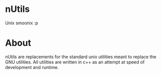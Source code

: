 
# nUtils
Unix smoonix :p

# About
nUtils are replacements for the standard unix utilities meant to replace the GNU utilities.
All utilities are written in c++ as an attempt at speed of development and runtime. 
